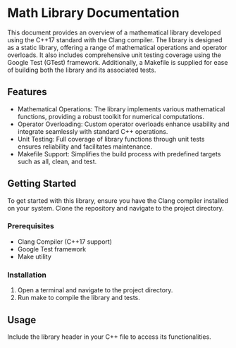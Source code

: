 # Math Library Documentation
This document provides an overview of a mathematical library developed using the C++17 standard with the Clang compiler. The library is designed as a static library, offering a range of mathematical operations and operator overloads. It also includes comprehensive unit testing coverage using the Google Test (GTest) framework. Additionally, a Makefile is supplied for ease of building both the library and its associated tests.
## Features
- Mathematical Operations: The library implements various mathematical functions, providing a robust toolkit for numerical computations.
- Operator Overloading: Custom operator overloads enhance usability and integrate seamlessly with standard C++ operations.
- Unit Testing: Full coverage of library functions through unit tests ensures reliability and facilitates maintenance.
- Makefile Support: Simplifies the build process with predefined targets such as all, clean, and test.
## Getting Started
To get started with this library, ensure you have the Clang compiler installed on your system. Clone the repository and navigate to the project directory.
### Prerequisites
- Clang Compiler (C++17 support)
- Google Test framework
- Make utility
### Installation
1. Open a terminal and navigate to the project directory.
1. Run make to compile the library and tests.
## Usage
Include the library header in your C++ file to access its functionalities.
